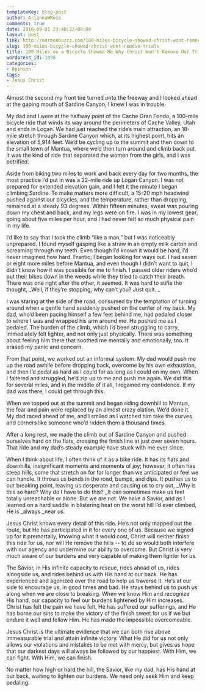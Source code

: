 ```yaml
---
templateKey: blog-post
author: AriannaWRees
comments: true
date: 2016-09-01 23:48:22+00:00
layout: post
link: http://mormonbuzzz.com/100-miles-bicycle-showed-christ-wont-remove-trials/
slug: 100-miles-bicycle-showed-christ-wont-remove-trials
title: 100 Miles on a Bicycle Showed Me Why Christ Won't Remove Our Trials
wordpress_id: 1898
categories:
- Opinion
tags:
- Jesus Christ
---
```


Almost the second my front tire turned onto the freeway and I looked ahead at the gaping mouth of Sardine Canyon, I knew I was in trouble. 


My dad and I were at the halfway point of the Cache Gran Fondo, a 100-mile bicycle ride that winds its way around the perimeters of Cache Valley, Utah and ends in Logan. We had just reached the ride’s main attraction, an 18-mile stretch through Sardine Canyon which, at its highest point, hits an elevation of 5,914 feet. We’d be cycling up to the summit and then down to the small town of Mantua, where we’d then turn around and climb back out. It was the kind of ride that separated the women from the girls, and I was petrified. 


Aside from biking two miles to work and back every day for two months, the most practice I’d put in was a 22-mile ride up Logan Canyon. I was not prepared for extended elevation gain, and I felt it the minute I began climbing Sardine. To make matters more difficult, a 15-20 mph headwind pushed against our bicycles, and the temperature, rather than dropping, remained at a steady 93 degrees. Within fifteen minutes, sweat was pouring down my chest and back, and my legs were on fire. I was in my lowest gear, going about five miles per hour, and I had never felt so much physical pain in my life.


I’d like to say that I took the climb “like a man,” but I was noticeably unprepared. I found myself gasping like a straw in an empty milk carton and screaming through my teeth. Even though I’d known it would be hard, I’d never imagined how hard. Frantic, I began looking for ways out. I had seven or eight more miles before Mantua, and even though I didn’t want to quit, I didn’t know how it was possible for me to finish. I passed older riders who’d put their bikes down in the weeds while they tried to catch their breath. There was one right after the other, it seemed. It was hard to stifle the thought, _Well, if they’re stopping, why can’t you? Just quit. _

I was staring at the side of the road, consumed by the temptation of turning around when a gentle hand suddenly pushed on the center of my back. My dad, who’d been pacing himself a few feet behind me, had pedaled closer to where I was and wrapped his arm around me. He pushed me as I pedaled. The burden of the climb, which I’d been struggling to carry, immediately felt lighter, and not only just physically. There was something about feeling him there that soothed me mentally and emotionally, too. It erased my panic and concern.

From that point, we worked out an informal system. My dad would push me up the road awhile before dropping back, overcome by his own exhaustion, and then I’d pedal as hard as I could for as long as I could on my own. When I faltered and struggled, he’d zip up to me and push me again. We did this for several miles, and in the middle of it all, I regained my confidence. If my dad was there, I could get through this. 


When we topped out at the summit and began riding downhill to Mantua, the fear and pain were replaced by an almost crazy elation. We’d done it. My dad raced ahead of me, and I smiled as I watched him take the curves and corners like someone who’d ridden them a thousand times.


After a long rest, we made the climb out of Sardine Canyon and pushed ourselves hard on the flats, crossing the finish line at just over seven hours. That ride and my dad’s steady example have stuck with me ever since. 


When I think about life, I often think of it as a bike ride. It has its flats and downhills, insignificant moments and moments of joy; however, it often has steep hills, some that stretch on for far longer than we anticipated or feel we can handle. It throws us bends in the road, bumps, and dips. It pushes us to our breaking point, leaving us desperate and causing us to cry out, _Why is this so hard? Why do I have to do this? _It can sometimes make us feel totally unreachable or alone. But we are not. We have a Savior, and as I learned on a hard saddle in blistering heat on the worst hill I’d ever climbed, He is _always _near us.   


Jesus Christ knows every detail of this ride. He’s not only mapped out the route, but He has participated in it for every one of us. Because we signed up for it premortally, knowing what it would cost, Christ will neither finish this ride for us, nor will He remove the hills -- to do so would both interfere with our agency and undermine our ability to overcome. But Christ is very much aware of our burdens and very capable of making them lighter for us. 


The Savior, in His infinite capacity to rescue, rides ahead of us, rides alongside us, and rides behind us with His hand at our back. He has experienced and agonized over the road to help us traverse it. He’s at our side to encourage us, in good times and bad. He stays behind us to push us along when we are close to breaking. When we know Him and recognize His hand, our capacity to feel our burdens lightened by Him increases. Christ has felt the pain we have felt, He has suffered our sufferings, and He has borne our sins to make the victory of the finish sweet for us if we but endure it well and follow Him. He has made the impossible overcomeable. 


Jesus Christ is the ultimate evidence that we can both rise above immeasurable trial and attain infinite victory. What He did for us not only allows our violations and mistakes to be met with mercy, but gives us hope that our darkest days will always be followed by our happiest. With Him, we can fight. With Him, we can finish. 


No matter how high or hard the hill, the Savior, like my dad, has His hand at our back, waiting to lighten our burdens. We need only seek Him and keep pedaling. 

